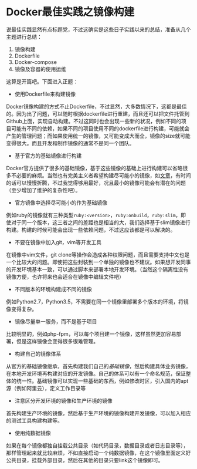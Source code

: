 # Docker最佳实践之镜像构建

说最佳实践显然有点标题党，不过这确实是这些日子实践以来的总结，准备从几个主题进行总结：

1. 镜像构建 
2. Dockerfile 
3. Docker-compose
4. 镜像及容器的使用运维


这算是开篇吧。下面进入正题：

- 使用Dockerfile来构建镜像

Docker镜像构建的方式不止Dockerfile，不过显然，大多数情况下，这都是最佳的。因为出了问题，可以随时根据dockerfile进行重建，而且还可以把文件托管到Github上面，实现自动构建。不过这同时也会出现一些新的状况，例如不同的项目可能有不同的依赖，如果不同的项目使用不同的dockerfile进行构建，可能就会产生的管理问题；而如果使用统一的镜像，又可能变成大而全，镜像的size就可能变得很大。而且开发和制作镜像的通常不是同一个团队。

- 基于官方的基础镜像进行构建 

Docker官方提供了很多的基础镜像，基于这些镜像的基础上进行构建可以省略很多不必要的麻烦。当然也有完美主义者希望构建尽可能小的镜像，如[文章](http://segmentfault.com/a/1190000000628247  )，有时间的话可以慢慢折腾，不过我觉得够用最好，况且最小的镜像可能会有潜在的问题（至少增加了维护的复杂性吧）。

- 官方镜像中选择尽可能小的作为基础镜像

例如ruby的镜像就有三种类型`ruby:<version>`，`ruby:onbuild`，`ruby:slim`，即使对于同一个版本，这三者之间的差距也是相当的大，我们选择基于slim镜像进行构建。构建的时候可能会出现一些依赖问题，不过这应该都是可以解决的。

- 不要在镜像中加入git，vim等开发工具

在镜像中vim文件，git clone等操作会造成各种权限问题，而且需要支持中文也是一个比较大的问题。即使把这些封装到一个单独的镜像也不建议。如果想开发同事的开发环境基本一致，可以通过脚本来部署本地开发环境。（当然这个隔离性没有镜像方便，也许将来也会适合在镜像中编辑文件吧）

- 不同版本的环境构建成不同的镜像

例如Python2.7，Python3.5，不需要在同一个镜像里部署多个版本的环境，将镜像变得复杂。

- 镜像尽量单一服务，而不是基于项目

比较明显的，例如php-fpm，可以每个项目建一个镜像，这样虽然更加容易部署，但是这样镜像会变得很多很难管理。

- 构建自己的镜像体系

从官方的基础镜像继承，首先构建我们自己的*基础镜像*，然后构建具体业务镜像，在本地开发环境再构建对应的开发镜像。自己的体系可以有一个命名规范，保证整体的统一性。基础镜像可以实现一些基础的东西，例如修改时区，引入国内的apt源（例如阿里云），定义工作目录等

- 注意区分开发环境的镜像和生产环境的镜像 

首先构建生产环境的镜像，然后基于生产环境的镜像构建开发镜像，可以加入相应的测试工具构建构建等。

- 使用纯数据镜像 

如果在每个镜像都独自挂载公共目录（如代码目录，数据目录或者日志目录等），那样管理起来就比较麻烦，不如直接启动一个纯数据镜像，在这个镜像里面定义好公共目录，挂载外部目录，然后在其他的目录只要link这个镜像即可。



